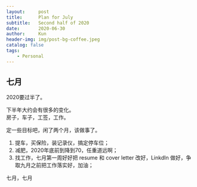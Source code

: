 ```yaml
---
layout:     post
title:      Plan for July
subtitle:   Second half of 2020
date:       2020-06-30
author:     Kun
header-img: img/post-bg-coffee.jpeg
catalog: false
tags:
    - Personal
---
```


## 七月

2020要过半了。

下半年大约会有很多的变化。  
房子，车子，工签，工作。

定一些目标吧，闲了两个月，该做事了。

1. 提车，买保险，装记录仪，搞定停车位；
2. 减肥，2020年底前到降到70，任重道远啊；
3. 找工作，七月第一周好好把 resume 和 cover letter 改好，LinkdIn 做好，争取九月之前把工作落实好，加油；

七月，七月